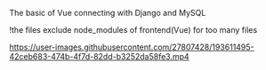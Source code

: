 The basic of Vue connecting with Django and MySQL

!the files exclude node_modules of frontend(Vue) for too many files

https://user-images.githubusercontent.com/27807428/193611495-42ceb683-474b-4f7d-82dd-b3252da58fe3.mp4

